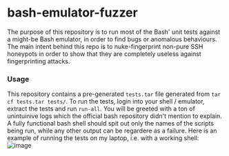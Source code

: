 # bash-emulator-fuzzer
The purpose of this repository is to run most of the Bash' unit tests against a might-be Bash emulator, in order to find bugs or anomalous behaviours.
The main intent behind this repo is to nuke-fingerprint non-pure SSH honeypots in order to show that they are completely useless against fingerprinting attacks.

### Usage
This repository contains a pre-generated `tests.tar` file generated from `tar cf tests.tar tests/`.
To run the tests, login into your shell / emulator, extract the tests and run `run-all`.
You will be greeted with a ton of unintuinive logs which the official bash repository didn't mention to explain.
A fully functional bash shell should spit out only the names of the scripts being run, while any other output can be regardere as a failure.
Here is an example of running the tests on my laptop, i.e. with a working shell:
![image](https://github.com/user-attachments/assets/01f5978a-14e1-47a1-b190-a0c9ac80a469)
